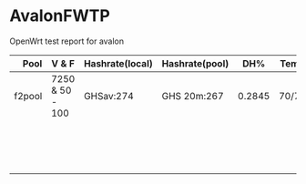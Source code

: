 AvalonFWTP
==========

OpenWrt test report for avalon

|   Pool | V & F           | Hashrate(local) | Hashrate(pool) | DH%    | Temp  | Fan       | Platform     |
|-------:|-----------------|-----------------|----------------|--------|-------|-----------|--------------|
| f2pool | 7250 & 50 - 100 | GHSav:274       | GHS 20m:267    | 0.2845 | 70/72 | 3060/2850 | Raspberry Pi |
|        |                 |                 |                |        |       |           | TL-WR703N    |
|        |                 |                 |                |        |       |           | TL-WR703N    |
